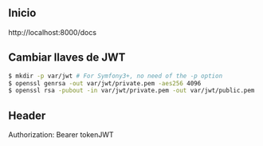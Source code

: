 ## Inicio
http://localhost:8000/docs

## Cambiar llaves de JWT
```sh 
$ mkdir -p var/jwt # For Symfony3+, no need of the -p option
$ openssl genrsa -out var/jwt/private.pem -aes256 4096
$ openssl rsa -pubout -in var/jwt/private.pem -out var/jwt/public.pem
``` 

## Header
Authorization: Bearer tokenJWT 
